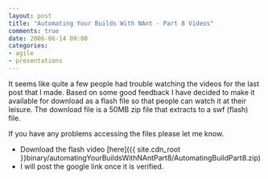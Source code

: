 ```yaml
---
layout: post
title: "Automating Your Builds With NAnt - Part 8 Videos"
comments: true
date: 2006-06-14 09:00
categories:
- agile
- presentations
---
```


It seems like quite a few people had trouble watching the videos for the last post that I made. Based on some good feedback I have decided to make it available for download as a flash file so that people can watch it at their leisure. The download file is a 50MB zip file that extracts to a swf (flash) file. 

If you have any problems accessing the files please let me know.

 
<ul>
<li>Download the flash video [here]({{ site.cdn_root }}binary/automatingYourBuildsWithNAntPart8/AutomatingBuildPart8.zip)</li>
<li>I will post the google link once it is verified.</li></ul>





